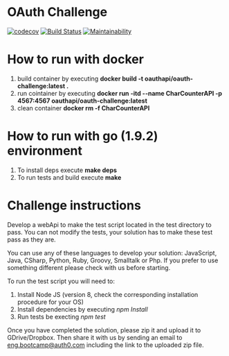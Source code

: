 # OAuth Challenge
[![codecov](https://codecov.io/gh/gvquiroz/oauth-challenge/branch/master/graph/badge.svg)](https://codecov.io/gh/gvquiroz/oauth-challenge) [![Build Status](https://travis-ci.org/gvquiroz/oauth-challenge.svg?branch=master)](https://travis-ci.org/gvquiroz/oauth-challenge) [![Maintainability](https://api.codeclimate.com/v1/badges/98c015dc86ede613332e/maintainability)](https://codeclimate.com/github/gvquiroz/oauth-challenge/maintainability)
# How to run with docker

1. build container by executing **docker build -t oauthapi/oauth-challenge:latest .**
2. run cointainer by executing **docker run -itd --name CharCounterAPI -p 4567:4567 oauthapi/oauth-challenge:latest**
3. clean container **docker rm -f CharCounterAPI**

# How to run with go (1.9.2) environment

1. To install deps execute **make deps**
1. To run tests and build execute **make**
# Challenge instructions

Develop a webApi to make the test script located in the test directory to pass. You can not modify the tests, your solution has to make these test pass as they are.

You can use any of these languages to develop your solution: JavaScript, Java, CSharp, Python, Ruby, Groovy, Smalltalk or Php. If you prefer to use something different please check with us before starting.

To run the test script you will need to:

1. Install Node JS (version 8, check the corresponding installation procedure for your OS)
2. Install dependencies by executing _npm Install_
3. Run tests be execting _npm test_

Once you have completed the solution, please zip it and upload it to GDrive/Dropbox. Then share it with us by sending an email to eng.bootcamp@auth0.com including the link to the uploaded zip file.



